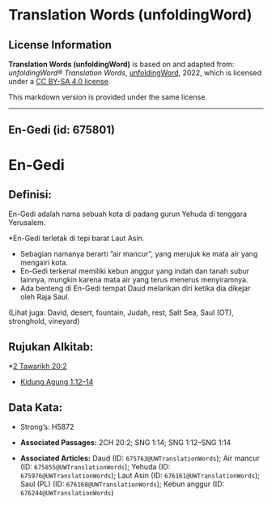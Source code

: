 # Translation Words (unfoldingWord)

## License Information

**Translation Words (unfoldingWord)** is based on and adapted from: _unfoldingWord® Translation Words_, [unfoldingWord](https://unfoldingword.org/utw), 2022, which is licensed under a [CC BY-SA 4.0 license](https://creativecommons.org/licenses/by-sa/4.0/legalcode.en).

This markdown version is provided under the same license.



--------------------------------

## En-Gedi (id: 675801)

En\-Gedi
========

Definisi:
---------

En\-Gedi adalah nama sebuah kota di padang gurun Yehuda di tenggara Yerusalem.

\*En\-Gedi terletak di tepi barat Laut Asin.

* Sebagian namanya berarti ”air mancur”, yang merujuk ke mata air yang mengairi kota.
* En\-Gedi terkenal memiliki kebun anggur yang indah dan tanah subur lainnya, mungkin karena mata air yang terus menerus menyiramnya.
* Ada benteng di En\-Gedi tempat Daud melarikan diri ketika dia dikejar oleh Raja Saul.

(Lihat juga: David, desert, fountain, Judah, rest, Salt Sea, Saul (OT), stronghold, vineyard)

Rujukan Alkitab:
----------------

\*[2 Tawarikh 20:2](https://ref.ly/2Chr0:0)

* [Kidung Agung 1:12–14](https://ref.ly/Song0:0)

Data Kata:
----------

* Strong’s: H5872

* **Associated Passages:** 2CH 20:2; SNG 1:14; SNG 1:12–SNG 1:14
* **Associated Articles:** Daud (ID: `675763@UWTranslationWords`); Air mancur (ID: `675855@UWTranslationWords`); Yehuda (ID: `675976@UWTranslationWords`); Laut Asin (ID: `676161@UWTranslationWords`); Saul (PL) (ID: `676168@UWTranslationWords`); Kebun anggur (ID: `676244@UWTranslationWords`)

